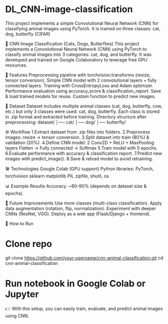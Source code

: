# DL_CNN-image-classification
This project implements a simple Convolutional Neural Network (CNN) for classifying animal images using PyTorch. It is trained on three classes: cat, dog, butterfly (CIFAR)

🐾 CNN Image Classification (Cats, Dogs, Butterflies)
This project implements a Convolutional Neural Network (CNN) using PyTorch to classify animal images into 3 categories: cat, dog, and butterfly.
It was developed and trained on Google Colaboratory to leverage free GPU resources.

🚀 Features
Preprocessing pipeline with torchvision.transforms (resize, tensor conversion).
Simple CNN model with 2 convolutional layers + fully connected layers.
Training with CrossEntropyLoss and Adam optimizer.
Performance evaluation using accuracy_score & classification_report.
Save & load trained models for reuse.
Custom function to predict new images.

📂 Dataset
Dataset includes multiple animal classes (cat, dog, butterfly, cow, etc.) but only 3 classes were used: cat, dog, butterfly.
Each class is stored in .zip format and extracted before training.
Directory structure after preprocessing:
dataset/
│── cat/
│── dog/
│── butterfly/

⚙️ Workflow
1.Extract dataset from .zip files into folders.
2.Preprocess images: resize → tensor conversion.
3.Split dataset into train (80%) & validation (20%).
4.Define CNN model:
   2 Conv2D + ReLU + MaxPooling layers
   Flatten → Fully connected → Softmax
5.Train model with 5 epochs.
6.Evaluate performance with accuracy & classification report.
7.Predict new images with predict_image().
8.Save & reload model to avoid retraining.

🛠️ Technologies
Google Colab (GPU support)
Python libraries:
  PyTorch, torchvision
  sklearn
  matplotlib
  PIL
  zipfile, shutil, os

📊 Example Results
Accuracy: ~80–90% (depends on dataset size & epochs).

🔮 Future Improvements
Use more classes (multi-class classification).
Apply data augmentation (rotation, flip, normalization).
Experiment with deeper CNNs (ResNet, VGG).
Deploy as a web app (Flask/Django + frontend).

📌 How to Run
# Clone repo
git clone https://github.com/your-username/cnn-animal-classification.git
cd cnn-animal-classification
# Run notebook in Google Colab or Jupyter

👉 With this setup, you can easily train, evaluate, and predict animal images using CNN.
